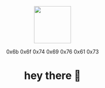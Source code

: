 <div id="header" align="center">
  <img src="https://user-images.githubusercontent.com/74038190/216654116-d0e8d227-7977-4edc-8d36-63461bda9503.gif" width="100"/>
  
  0x6b 0x6f 0x74 0x69 0x76 0x61 0x73
<h1>
  hey there 👋
  <width="30px"/>
</h1>
